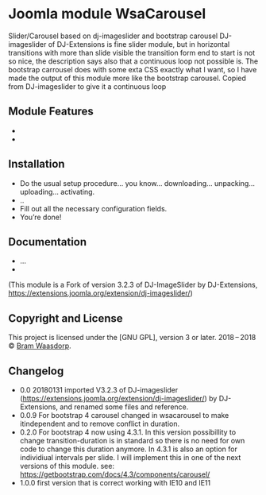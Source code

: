 # Joomla module WsaCarousel
Slider/Carousel based on  dj-imageslider and bootstrap carousel
DJ-imageslider of DJ-Extensions is fine slider module, but in horizontal transitions with more than slide visible the transition form end to start is not so nice, the description says also that a continuous loop not possible is. The bootstrap carrousel does with some exta CSS exactly what I  want, so I have made the output of this module more like the bootstrap carousel.
Copied from DJ-imageslider to give it a continuous loop

## Module Features

* 
*

## Installation
* Do the usual setup procedure… you know… downloading… unpacking… uploading… activating. 
* ..
* Fill out all the necessary configuration fields.
* You’re done!

## Documentation
* ...
*

(This module is a Fork of version 3.2.3 of DJ-ImageSlider by DJ-Extensions,
https://extensions.joomla.org/extension/dj-imageslider/)

## Copyright and License

This project is licensed under the [GNU GPL], version 3 or later.
2018&thinsp;&ndash;&thinsp;2018 &copy; [Bram Waasdorp](http://www.waasdorpsoekhan.nl).

## Changelog

* 0.0 20180131 imported V3.2.3 of DJ-imageslider (https://extensions.joomla.org/extension/dj-imageslider/) by DJ-Extensions,
and renamed some files and reference.
* 0.0.9 For bootstrap 4 carousel changed in wsacarousel to make itindependent and to remove conflict in duration.  
* 0.2.0 For bootstrap 4 now using 4.3.1. In this version possibillity to change transition-duration is in standard so there is no need for own code to change this duration anymore. In 4.3.1 is also an option for individiual intervals per slide. I will implement this in one of the next versions of this module.
see: https://getbootstrap.com/docs/4.3/components/carousel/  
* 1.0.0 first version that is correct working with IE10 and IE11